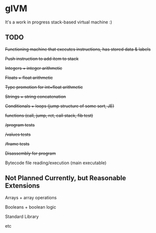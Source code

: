 # glVM

It's a work in progress stack-based virtual machine :)

## TODO

~~Functioning machine that executes instructions, has stored data & labels~~

~~Push instruction to add item to stack~~

~~Integers + integer arithmetic~~

~~Floats + float arithmetic~~

~~Type promotion for int+float arithmetic~~

~~Strings + string concatenation~~

~~Conditionals + loops (jump structure of some sort, JE)~~

~~functions (call, jump, ret, call stack, fib test)~~

~~/program tests~~

~~/values tests~~

~~/frame tests~~

~~Disassembly for program~~

Bytecode file reading/execution (main executable)

## Not Planned Currently, but Reasonable Extensions

Arrays + array operations

Booleans + boolean logic

Standard Library

etc
